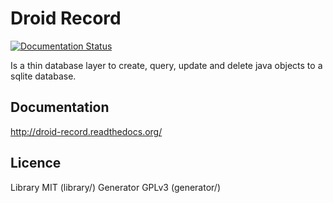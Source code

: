 Droid Record
============

[![Documentation Status](https://readthedocs.org/projects/droid-record/badge/)](https://readthedocs.org/projects/droid-record/)

Is a thin database layer to create, query, update and delete java objects to a sqlite database.

Documentation
-------------

http://droid-record.readthedocs.org/

Licence
-------

Library MIT (library/)
Generator GPLv3 (generator/)
